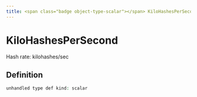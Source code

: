 ```yaml
---
title: <span class="badge object-type-scalar"></span> KiloHashesPerSecond
---
```

# <span class="badge object-type-scalar"></span> KiloHashesPerSecond

Hash rate: kilohashes/sec

## Definition

```php
unhandled type def kind: scalar
```

